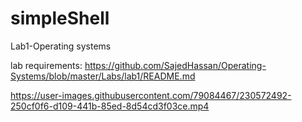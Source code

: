 # simpleShell
Lab1-Operating systems

lab requirements: https://github.com/SajedHassan/Operating-Systems/blob/master/Labs/lab1/README.md


https://user-images.githubusercontent.com/79084467/230572492-250cf0f6-d109-441b-85ed-8d54cd3f03ce.mp4

